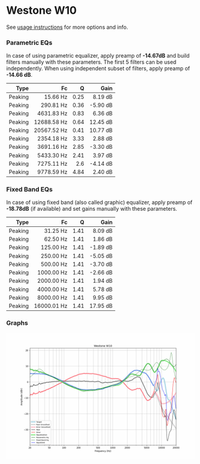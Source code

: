 # Westone W10
See [usage instructions](https://github.com/jaakkopasanen/AutoEq#usage) for more options and info.

### Parametric EQs
In case of using parametric equalizer, apply preamp of **-14.67dB** and build filters manually
with these parameters. The first 5 filters can be used independently.
When using independent subset of filters, apply preamp of **-14.66 dB**.

| Type    | Fc          |    Q | Gain     |
|--------:|------------:|-----:|---------:|
| Peaking | 15.66 Hz    | 0.25 | 8.19 dB  |
| Peaking | 290.81 Hz   | 0.36 | -5.90 dB |
| Peaking | 4631.83 Hz  | 0.83 | 6.36 dB  |
| Peaking | 12688.58 Hz | 0.64 | 12.45 dB |
| Peaking | 20567.52 Hz | 0.41 | 10.77 dB |
| Peaking | 2354.18 Hz  | 3.33 | 2.88 dB  |
| Peaking | 3691.16 Hz  | 2.85 | -3.30 dB |
| Peaking | 5433.30 Hz  | 2.41 | 3.97 dB  |
| Peaking | 7275.11 Hz  | 2.6  | -4.14 dB |
| Peaking | 9778.59 Hz  | 4.84 | 2.40 dB  |

### Fixed Band EQs
In case of using fixed band (also called graphic) equalizer, apply preamp of **-18.78dB**
(if available) and set gains manually with these parameters.

| Type    | Fc          |    Q | Gain     |
|--------:|------------:|-----:|---------:|
| Peaking | 31.25 Hz    | 1.41 | 8.09 dB  |
| Peaking | 62.50 Hz    | 1.41 | 1.86 dB  |
| Peaking | 125.00 Hz   | 1.41 | -1.89 dB |
| Peaking | 250.00 Hz   | 1.41 | -5.05 dB |
| Peaking | 500.00 Hz   | 1.41 | -3.70 dB |
| Peaking | 1000.00 Hz  | 1.41 | -2.66 dB |
| Peaking | 2000.00 Hz  | 1.41 | 1.94 dB  |
| Peaking | 4000.00 Hz  | 1.41 | 5.78 dB  |
| Peaking | 8000.00 Hz  | 1.41 | 9.95 dB  |
| Peaking | 16000.01 Hz | 1.41 | 17.95 dB |

### Graphs
![](./Westone%20W10.png)
